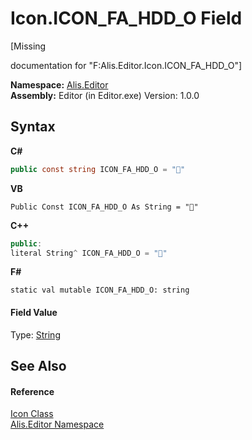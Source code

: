 # Icon.ICON_FA_HDD_O Field
 

\[Missing <summary> documentation for "F:Alis.Editor.Icon.ICON_FA_HDD_O"\]

**Namespace:**&nbsp;<a href="b150ade4-39de-a232-5f06-d3cdc1b2c538">Alis.Editor</a><br />**Assembly:**&nbsp;Editor (in Editor.exe) Version: 1.0.0

## Syntax

**C#**<br />
``` C#
public const string ICON_FA_HDD_O = ""
```

**VB**<br />
``` VB
Public Const ICON_FA_HDD_O As String = ""
```

**C++**<br />
``` C++
public:
literal String^ ICON_FA_HDD_O = ""
```

**F#**<br />
``` F#
static val mutable ICON_FA_HDD_O: string
```


#### Field Value
Type: <a href="https://docs.microsoft.com/dotnet/api/system.string" target="_blank">String</a>

## See Also


#### Reference
<a href="cc0f883c-67f8-f772-c6d7-a60b129f22a7">Icon Class</a><br /><a href="b150ade4-39de-a232-5f06-d3cdc1b2c538">Alis.Editor Namespace</a><br />